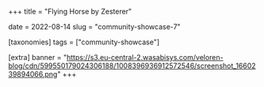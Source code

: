 +++
title = "Flying Horse by Zesterer"

date = 2022-08-14
slug = "community-showcase-7"

[taxonomies]
tags = ["community-showcase"]

[extra]
banner = "https://s3.eu-central-2.wasabisys.com/veloren-blog/cdn/599550179024306188/1008396936912572546/screenshot_1660239894066.png"
+++
